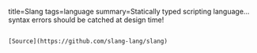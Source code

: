 title=Slang
tags=language
summary=Statically typed scripting language... syntax errors should be catched at design time!
~~~~~~

[Source](https://github.com/slang-lang/slang)

